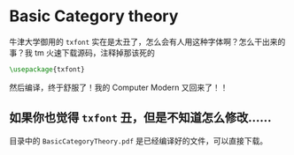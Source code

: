 # Basic **Cat**egory theory

牛津大学御用的 `txfont` 实在是太丑了，怎么会有人用这种字体啊？怎么干出来的事？我 tm 火速下载源码，注释掉那该死的

```latex
\usepackage{txfont}
```

然后编译，终于舒服了！我的 Computer Modern 又回来了！！


## 如果你也觉得 `txfont` 丑，但是不知道怎么修改……

目录中的 `BasicCategoryTheory.pdf` 是已经编译好的文件，可以直接下载。
